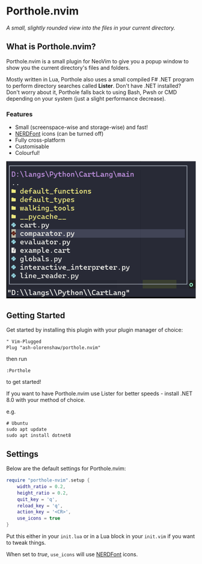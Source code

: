 # Porthole.nvim

_A small, slightly rounded view into the files in your current directory._

## What is Porthole.nvim?

Porthole.nvim is a small plugin for NeoVim to give you a popup window to show you the current directory's files and folders.

Mostly written in Lua, Porthole also uses a small compiled F# .NET program to perform directory searches called **Lister**. Don't have .NET installed? 
Don't worry about it, Porthole falls back to using Bash, Pwsh or CMD depending on your system (just a slight performance decrease).

### Features 
 - Small (screenspace-wise and storage-wise) and fast!
 - [NERDFont](https://github.com/ryanoasis/nerd-fonts) icons (can be turned off)
 - Fully cross-platform
 - Customisable
 - Colourful!

![Porthole.nvim in action](/Screenshots/main.png?raw=true "Porthole.nvim")

## Getting Started

Get started by installing this plugin with your plugin manager of choice:

```Vim
" Vim-Plugged
Plug "ash-olorenshaw/porthole.nvim"
```

then run
```Vim
:Porthole
```
to get started!

If you want to have Porthole.nvim use Lister for better speeds - install .NET 8.0 with your method of choice.

e.g.
```nu-script
# Ubuntu
sudo apt update
sudo apt install dotnet8
```

## Settings

Below are the default settings for Porthole.nvim:
```lua
require "porthole-nvim".setup {
	width_ratio = 0.2,
	height_ratio = 0.2,
	quit_key = 'q',
	reload_key = 'q',
	action_key = '<CR>',
	use_icons = true
}
```
Put this either in your `init.lua` or in a Lua block in your `init.vim` if you want to tweak things.

When set to *true*, `use_icons` will use [NERDFont](https://github.com/ryanoasis/nerd-fonts) icons.

